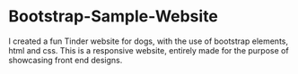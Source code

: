 # Bootstrap-Sample-Website
I created a fun Tinder website for dogs, with the use of bootstrap elements, html and css. 
This is a responsive website, entirely made for the purpose of showcasing front end designs. 
